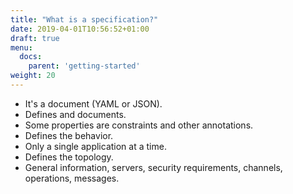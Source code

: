 ```yaml
---
title: "What is a specification?"
date: 2019-04-01T10:56:52+01:00
draft: true
menu:
  docs:
    parent: 'getting-started'
weight: 20
---
```


* It's a document (YAML or JSON).
* Defines and documents.
* Some properties are constraints and other annotations.
* Defines the behavior.
* Only a single application at a time.
* Defines the topology.
* General information, servers, security requirements, channels, operations, messages.
